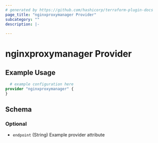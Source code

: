 ```yaml
---
# generated by https://github.com/hashicorp/terraform-plugin-docs
page_title: "nginxproxymanager Provider"
subcategory: ""
description: |-
  
---
```


# nginxproxymanager Provider



## Example Usage

```terraform
  # example configuration here
provider "nginxproxymanager" {
}
```

<!-- schema generated by tfplugindocs -->
## Schema

### Optional

- `endpoint` (String) Example provider attribute

